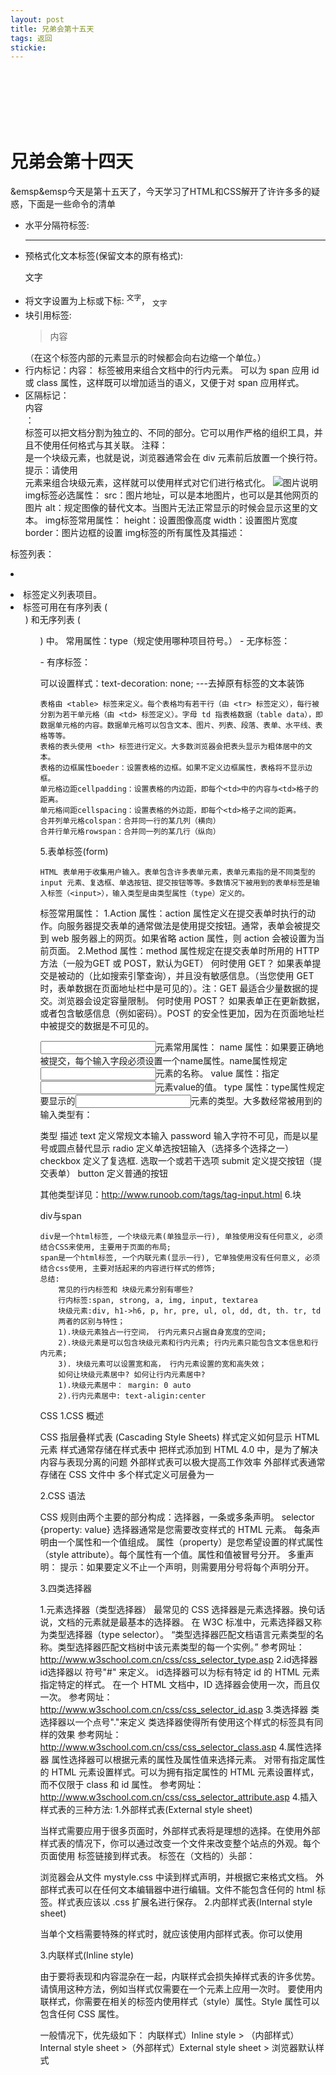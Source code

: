 ```yaml
---
layout: post
title: 兄弟会第十五天
tags: 返回
stickie: 
---
```

<br>
<br>
<br>
<br>
<br>



# 兄弟会第十四天  
&emsp&emsp今天是第十五天了，今天学习了HTML和CSS解开了许许多多的疑惑，下面是一些命令的清单
- 水平分隔符标签: <hr>
- 预格式化文本标签(保留文本的原有格式): <pre>文字</pre>
- 将文字设置为上标或下标: <sup>文字</sup>， <sub>文字</sub>
- 块引用标签: <blockquote>内容</blockquote>（在这个标签内部的元素显示的时候都会向右边缩一个单位。）
- 行内标记：<span>内容</span>：<span> 标签被用来组合文档中的行内元素。
  可以为 span 应用 id 或 class 属性，这样既可以增加适当的语义，又便于对 span 应用样式。
- 区隔标记：<div>内容</div>：<div> 标签可以把文档分割为独立的、不同的部分。它可以用作严格的组织工具，并且不使用任何格式与其关联。
  注释：<div> 是一个块级元素，也就是说，浏览器通常会在 div 元素前后放置一个换行符。
  提示：请使用 <div> 元素来组合块级元素，这样就可以使用样式对它们进行格式化。
    <img src="图片地址"  alt="图片说明" />
img标签必选属性：
    src：图片地址，可以是本地图片，也可以是其他网页的图片
    alt：规定图像的替代文本。当图片无法正常显示的时候会显示这里的文本。
img标签常用属性：
    height：设置图像高度
    width：设置图片宽度
    border：图片边框的设置
img标签的所有属性及其描述：

 标签列表：<li></li>
  <li>标签定义列表项目。
  <li>标签可用在有序列表 (<ol>) 和无序列表 (<ul>) 中。
  常用属性：type（规定使用哪种项目符号。）
- 无序标签：<ul></ul>
- 有序标签：<ol></ol>
可以设置样式：text-decoration: none;  ---去掉原有标签的文本装饰

    表格由 <table> 标签来定义。每个表格均有若干行（由 <tr> 标签定义），每行被分割为若干单元格（由 <td> 标签定义）。字母 td 指表格数据（table data），即数据单元格的内容。数据单元格可以包含文本、图片、列表、段落、表单、水平线、表格等等。
    表格的表头使用 <th> 标签进行定义。大多数浏览器会把表头显示为粗体居中的文本。
    表格的边框属性boeder：设置表格的边框。如果不定义边框属性，表格将不显示边框。
    单元格边距cellpadding：设置表格的内边距，即每个<td>中的内容与<td>格子的距离。
    单元格间距cellspacing：设置表格的外边距，即每个<td>格子之间的距离。
    合并列单元格colspan：合并同一行的某几列（横向）
    合并行单元格rowspan：合并同一列的某几行（纵向）

5.表单标签(form)

    HTML 表单用于收集用户输入。表单包含许多表单元素，表单元素指的是不同类型的 input 元素、复选框、单选按钮、提交按钮等等。多数情况下被用到的表单标签是输入标签（<input>），输入类型是由类型属性（type）定义的。

<form>标签常用属性：
    1.Action 属性：action 属性定义在提交表单时执行的动作。向服务器提交表单的通常做法是使用提交按钮。通常，表单会被提交到 web 服务器上的网页。如果省略 action 属性，则 action 会被设置为当前页面。
    2.Method 属性：method 属性规定在提交表单时所用的 HTTP 方法（一般为GET 或 POST，默认为GET）
    何时使用 GET？
如果表单提交是被动的（比如搜索引擎查询），并且没有敏感信息。（当您使用 GET 时，表单数据在页面地址栏中是可见的）。注：GET 最适合少量数据的提交。浏览器会设定容量限制。
    何时使用 POST？
如果表单正在更新数据，或者包含敏感信息（例如密码）。POST 的安全性更加，因为在页面地址栏中被提交的数据是不可见的。

<input>元素常用属性：
    name 属性：如果要正确地被提交，每个输入字段必须设置一个name属性。name属性规定<input>元素的名称。
    value 属性：指定<input>元素value的值。
    type 属性：type属性规定要显示的<input>元素的类型。大多数经常被用到的输入类型有：

类型  描述
text    定义常规文本输入
password    输入字符不可见，而是以星号或圆点替代显示
radio   定义单选按钮输入（选择多个选择之一）
checkbox    定义了复选框. 选取一个或若干选项
submit  定义提交按钮（提交表单）
button  定义普通的按钮

其他类型详见：http://www.runoob.com/tags/tag-input.html
6.块

div与span

    div是一个html标签, 一个块级元素(单独显示一行), 单独使用没有任何意义, 必须结合CSS来使用, 主要用于页面的布局;
    span是一个html标签, 一个内联元素(显示一行), 它单独使用没有任何意义, 必须结合css使用, 主要对括起来的内容进行样式的修饰;
    总结:
        常见的行内标签和 块级元素分别有哪些?
        行内标签:span, strong, a, img, input, textarea
        块级元素:div, h1->h6, p, hr, pre, ul, ol, dd, dt, th. tr, td
        两者的区别与特性；
        1).块级元素独占一行空间， 行内元素只占据自身宽度的空间;
        2).块级元素是可以包含块级元素和行内元素; 行内元素只能包含文本信息和行内元素;
        3). 块级元素可以设置宽和高， 行内元素设置的宽和高失效；
        如何让块级元素居中? 如何让行内元素居中?
        1).块级元素居中： margin: 0 auto
        2).行内元素居中: text-aligin:center

CSS
1.CSS 概述

CSS 指层叠样式表 (Cascading Style Sheets)
    样式定义如何显示 HTML 元素
    样式通常存储在样式表中
    把样式添加到 HTML 4.0 中，是为了解决内容与表现分离的问题
    外部样式表可以极大提高工作效率
    外部样式表通常存储在 CSS 文件中
    多个样式定义可层叠为一

2.CSS 语法

CSS 规则由两个主要的部分构成：选择器，一条或多条声明。
    selector {property: value}
选择器通常是您需要改变样式的 HTML 元素。
每条声明由一个属性和一个值组成。
属性（property）是您希望设置的样式属性（style attribute）。每个属性有一个值。属性和值被冒号分开。
多重声明：
    提示：如果要定义不止一个声明，则需要用分号将每个声明分开。

3.四类选择器

1.元素选择器（类型选择器）
最常见的 CSS 选择器是元素选择器。换句话说，文档的元素就是最基本的选择器。
在 W3C 标准中，元素选择器又称为类型选择器（type selector）。
“类型选择器匹配文档语言元素类型的名称。类型选择器匹配文档树中该元素类型的每一个实例。”
参考网址：http://www.w3school.com.cn/css/css_selector_type.asp
2.id选择器
id选择器以 符号"#" 来定义。
id选择器可以为标有特定 id 的 HTML 元素指定特定的样式。
在一个 HTML 文档中，ID 选择器会使用一次，而且仅一次。
参考网址：http://www.w3school.com.cn/css/css_selector_id.asp
3.类选择器
类选择器以一个点号"."来定义
类选择器使得所有使用这个样式的标签具有同样的效果
参考网址：http://www.w3school.com.cn/css/css_selector_class.asp
4.属性选择器
属性选择器可以根据元素的属性及属性值来选择元素。
对带有指定属性的 HTML 元素设置样式。可以为拥有指定属性的 HTML 元素设置样式，而不仅限于 class 和 id 属性。
参考网址：http://www.w3school.com.cn/css/css_selector_attribute.asp
4.插入样式表的三种方法:
1.外部样式表(External style sheet)

当样式需要应用于很多页面时，外部样式表将是理想的选择。在使用外部样式表的情况下，你可以通过改变一个文件来改变整个站点的外观。每个页面使用 <link> 标签链接到样式表。 <link> 标签在（文档的）头部：

<head>
<link rel="stylesheet" type="text/css" href="mystyle.css">
</head>

浏览器会从文件 mystyle.css 中读到样式声明，并根据它来格式文档。
外部样式表可以在任何文本编辑器中进行编辑。文件不能包含任何的 html 标签。样式表应该以 .css 扩展名进行保存。
2.内部样式表(Internal style sheet)

当单个文档需要特殊的样式时，就应该使用内部样式表。你可以使用 <style> 标签在文档头部定义内部样式表，就像这样:

<head>
<style>
样式......
</style>
</head>

3.内联样式(Inline style)

由于要将表现和内容混杂在一起，内联样式会损失掉样式表的许多优势。请慎用这种方法，例如当样式仅需要在一个元素上应用一次时。
要使用内联样式，你需要在相关的标签内使用样式（style）属性。Style 属性可以包含任何 CSS 属性。

一般情况下，优先级如下：
内联样式）Inline style > （内部样式）Internal style sheet >（外部样式）External style sheet > 浏览器默认样式 